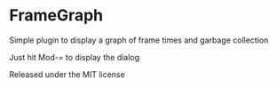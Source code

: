 # FrameGraph
Simple plugin to display a graph of frame times and garbage collection

Just hit Mod-= to display the dialog

Released under the MIT license
